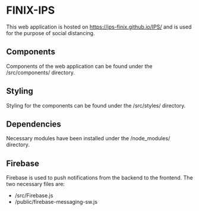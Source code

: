 # FINIX-IPS
This web application is hosted on https://ips-finix.github.io/IPS/ and is used for the purpose of social distancing.

## Components
Components of the web application can be found under the /src/components/ directory. 

## Styling 
Styling for the components can be found under the /src/styles/ directory. 

## Dependencies 
Necessary modules have been installed under the /node_modules/ directory.

## Firebase
Firebase is used to push notifications from the backend to the frontend. The two necessary files are:
- /src/Firebase.js
- /public/firebase-messaging-sw.js


